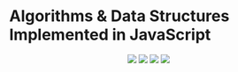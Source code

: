 <h1>Algorithms & Data Structures Implemented in JavaScript</h1>

<p align="center">
  <a href="https://standardjs.com"><img src="https://img.shields.io/badge/code_style-standard-brightgreen.svg"></a>
  <img src="https://img.shields.io/github/license/jcpedroza/algorithms-and-data-structures-js">
  <img src="https://img.shields.io/tokei/lines/github/jcpedroza/algorithms-and-data-structures-js">
  <img src="https://img.shields.io/github/repo-size/jcpedroza/algorithms-and-data-structures-js">
</p>
